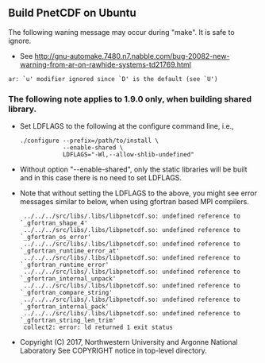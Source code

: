 ## Build PnetCDF on Ubuntu

The following waning message may occur during "make". It is safe to ignore.
* See http://gnu-automake.7480.n7.nabble.com/bug-20082-new-warning-from-ar-on-rawhide-systems-td21769.html
```console
ar: `u' modifier ignored since `D' is the default (see `U')
```

### The following note applies to 1.9.0 only, when building shared library.

* Set LDFLAGS to the following at the configure command line, i.e.,
  ```console
  ./configure --prefix=/path/to/install \
              --enable-shared \
              LDFLAGS="-Wl,--allow-shlib-undefined"
  ```

* Without option "--enable-shared", only the static libraries will be built
  and in this case there is no need to set LDFLAGS.

* Note that without setting the LDFLAGS to the above, you might see error
  messages similar to below, when using gfortran based MPI compilers.
  ```console
   ../../../src/libs/.libs/libpnetcdf.so: undefined reference to `_gfortran_shape_4'
   ../../../src/libs/.libs/libpnetcdf.so: undefined reference to `_gfortran_os_error'
   ../../../src/libs/.libs/libpnetcdf.so: undefined reference to `_gfortran_runtime_error_at'
   ../../../src/libs/.libs/libpnetcdf.so: undefined reference to `_gfortran_runtime_error'
   ../../../src/libs/.libs/libpnetcdf.so: undefined reference to `_gfortran_internal_unpack'
   ../../../src/libs/.libs/libpnetcdf.so: undefined reference to `_gfortran_compare_string'
   ../../../src/libs/.libs/libpnetcdf.so: undefined reference to `_gfortran_internal_pack'
   ../../../src/libs/.libs/libpnetcdf.so: undefined reference to `_gfortran_string_len_trim'
   collect2: error: ld returned 1 exit status
  ```

* Copyright (C) 2017, Northwestern University and Argonne National Laboratory
  See COPYRIGHT notice in top-level directory.


